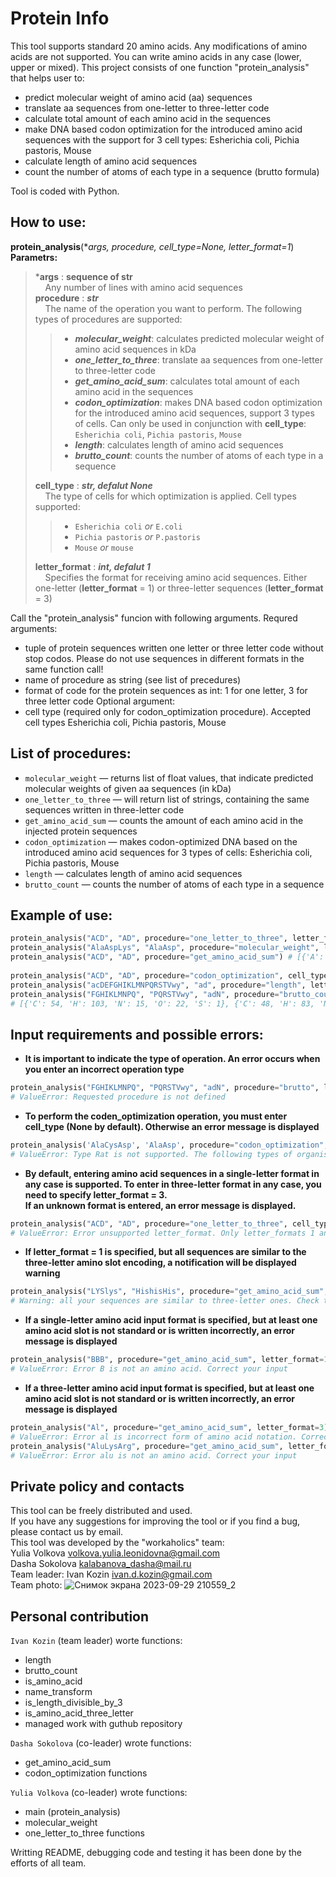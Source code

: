 # Protein Info

This tool supports standard 20 amino acids. Any modifications of amino acids are not supported. You can write amino acids in any case (lower, upper or mixed). 
This project consists of one function "protein_analysis" that helps user to:
- predict molecular weight of amino acid (aa) sequences
- translate aa sequences from one-letter to three-letter code
- calculate total amount of each amino acid in the sequences
- make DNA based codon optimization for the introduced amino acid sequences with the support for 3 cell types: Esherichia coli, Pichia pastoris, Mouse
- calculate length of amino acid sequences
- count the number of atoms of each type in a sequence (brutto formula)  <br/>

Tool is coded with Python.

## How to use:
**protein_analysis**(**args, procedure, cell_type=None, letter_format=1*) <br/>
**Parametrs:**
> ***args** : **sequence of str** <br/>
> &nbsp;&nbsp;&nbsp;&nbsp;Any number of lines with amino acid sequences <br/>
    **procedure** : ***str*** <br/>
> &nbsp;&nbsp;&nbsp;&nbsp;The name of the operation you want to perform. The following types of procedures are supported: <br/>
>>  
>> - ***molecular_weight***: calculates predicted molecular weight of amino acid sequences in kDa
>> - ***one_letter_to_three***: translate aa sequences from one-letter to three-letter code
>> - ***get_amino_acid_sum***: calculates total amount of each amino acid in the sequences
>> - ***codon_optimization***: makes DNA based codon optimization for the introduced amino acid sequences, support 3 types of cells. Can only be used in conjunction with **cell_type**: `Esherichia coli`, `Pichia pastoris`, `Mouse`
>> - ***length***: calculates length of amino acid sequences 
>> - ***brutto_count***: counts the number of atoms of each type in a sequence
>> 
>    **cell_type** : ***str, defalut None*** <br/>
> &nbsp;&nbsp;&nbsp;&nbsp;The type of cells for which optimization is applied. Cell types supported:<br/>
>>
>> - `Esherichia coli` *or* `E.coli`
>> - `Pichia pastoris` *or* `P.pastoris`
>> - `Mouse` *or* `mouse`
>> 
>    **letter_format** : ***int, defalut 1*** <br/>
> &nbsp;&nbsp;&nbsp;&nbsp;Specifies the format for receiving amino acid sequences. Either one-letter (**letter_format** = 1) or three-letter sequences (**letter_format** = 3) <br/>
>

Call the "protein_analysis" funcion with following arguments.
Requred arguments:
- tuple of protein sequences written one letter or three letter code without stop codos. Please do not use sequences in different formats in the same function call!
- name of procedure as string (see list of precedures)
- format of code for the protein sequences as int: 1 for one letter, 3 for three letter code
Optional argument:
- cell type (required only for codon_optimization procedure). Accepted cell types Esherichia coli, Pichia pastoris, Mouse

## List of procedures:

- `molecular_weight` — returns list of float values, that indicate predicted molecular weights of given aa sequences (in kDa)
- `one_letter_to_three` — will return list of strings, containing the same sequences written in three-letter code
- `get_amino_acid_sum` — сounts the amount of each amino acid in the injected protein sequences
- `codon_optimization` — makes codon-optimized DNA based on the introduced amino acid sequences for 3 types of cells: Esherichia coli, Pichia pastoris, Mouse
- `length` — calculates length of amino acid sequences 
- `brutto_count` — counts the number of atoms of each type in a sequence

## Example of use:

```python
protein_analysis("ACD", "AD", procedure="one_letter_to_three", letter_format=1) # ['AlaCysAsp', 'AlaAsp']
protein_analysis("AlaAspLys", "AlaAsp", procedure="molecular_weight", letter_format=3) # [0.37, 0.22]
protein_analysis("ACD", "AD", procedure="get_amino_acid_sum") # [{'A': 1, 'C': 1, 'D': 1, 'E': 0, 'F': 0, 'G': 0, 'H': 0, 'I': 0, 'K': 0, 'L': 0, 'M': 0, 'N': 0, 'P': 0, 'Q': 0, 'R': 0, 'S': 0, 'T': 0, 'V': 0, 'W': 0, 'Y': 0},
                                                                        # {'A': 1, 'C': 0, 'D': 1, 'E': 0, 'F': 0, 'G': 0, 'H': 0, 'I': 0, 'K': 0, 'L': 0, 'M': 0, 'N': 0, 'P': 0, 'Q': 0, 'R': 0, 'S': 0, 'T': 0, 'V': 0, 'W': 0, 'Y': 0}]
protein_analysis("ACD", "AD", procedure="codon_optimization", cell_type = 'E.coli', letter_format=1) # ['GCGTGCGAT', 'GCGGAT']
protein_analysis("acDEFGHIKLMNPQRSTVwy", "ad", procedure="length", letter_format=1) # [20, 2]
protein_analysis("FGHIKLMNPQ", "PQRSTVwy", "adN", procedure="brutto_count", letter_format=1)
# [{'C': 54, 'H': 103, 'N': 15, 'O': 22, 'S': 1}, {'C': 48, 'H': 83, 'N': 23, 'O': 18, 'S': 3}, {'C': 11, 'H': 22, 'N': 4, 'O': 9, 'S': 0}]
```


## Input requirements and possible errors:
 - **It is important to indicate the type of operation. An error occurs when you enter an incorrect operation type**
```python
protein_analysis("FGHIKLMNPQ", "PQRSTVwy", "adN", procedure="brutto", letter_format=1)
# ValueError: Requested procedure is not defined
```
 - **To perform the coden_optimization operation, you must enter cell_type (None by default). Otherwise an error message is displayed**
```python
protein_analysis('AlaCysAsp', 'AlaAsp', procedure="codon_optimization", cell_type='Rat', letter_format=3) 
# ValueError: Type Rat is not supported. The following types of organisms are available for codon optimization: Esherichia coli, Pichia pastoris, Mouse
```
 - **By default, entering amino acid sequences in a single-letter format in any case is supported. To enter in three-letter format in any case, you need to specify letter_format = 3. <br/> If an unknown format is entered, an error message is displayed.**
```python
protein_analysis("ACD", "AD", procedure="one_letter_to_three", cell_type='E.coli', letter_format=2)
# ValueError: Error unsupported letter_format. Only letter_formats 1 and 3 are supported
```
 - **If letter_format = 1 is specified, but all sequences are similar to the three-letter amino slot encoding, a notification will be displayed warning**
```python
protein_analysis("LYSlys", "HishisHis", procedure="get_amino_acid_sum", letter_format=1)
# Warning: all your sequences are similar to three-letter ones. Check the letter_format value
```
 - **If a single-letter amino acid input format is specified, but at least one amino acid slot is not standard or is written incorrectly, an error message is displayed**
```python
protein_analysis("BBB", procedure="get_amino_acid_sum", letter_format=1))
# ValueError: Error B is not an amino acid. Correct your input
```
 - **If a three-letter amino acid input format is specified, but at least one amino acid slot is not standard or is written incorrectly, an error message is displayed**
```python
protein_analysis("Al", procedure="get_amino_acid_sum", letter_format=3)
# ValueError: Error al is incorrect form of amino acid notation. Correct your input
protein_analysis("AluLysArg", procedure="get_amino_acid_sum", letter_format=3)
# ValueError: Error alu is not an amino acid. Correct your input
```

## Private policy and contacts
This tool can be freely distributed and used.
<br/>
If you have any suggestions for improving the tool or if you find a bug, please contact us by email.
<br/>
This tool was developed by the "workaholics" team:
<br/>
Yulia Volkova volkova.yulia.leonidovna@gmail.com
<br/>
Dasha Sokolova kalabanova_dasha@mail.ru
<br/>
Team leader: Ivan Kozin ivan.d.kozin@gmail.com
<br/>
Team photo:
![Снимок экрана 2023-09-29 210559_2](https://github.com/ivandkoz/HW4_Functions2_Kozin/assets/63678919/ad1302a1-d139-4c82-b7eb-d5b9ac1897e8)

## Personal contribution
`Ivan Kozin` (team leader) worte functions:
- length
- brutto_count
- is_amino_acid
- name_transform
- is_length_divisible_by_3
- is_amino_acid_three_letter
- managed work with guthub repository

`Dasha Sokolova` (co-leader) wrote functions: 
- get_amino_acid_sum
- codon_optimization functions
  
`Yulia Volkova` (co-leader) wrote functions:
- main (protein_analysis)
- molecular_weight
- one_letter_to_three functions
  
Writting README, debugging code and testing it has been done by the efforts of all team.




